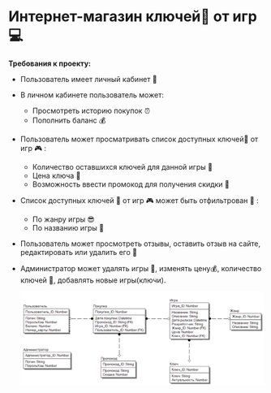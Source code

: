 # Интернет-магазин ключей:key: от игр :computer:
**Требования к проекту:**
* Пользователь имеет личный кабинет :door:
* В личном кабинете пользователь может:
  * Просмотреть историю покупок :alarm_clock:
  * Пополнить баланс :moneybag:
* Пользователь может просматривать список доступных ключей:key: от игр :video_game: :
  * Количество оставшихся ключей для данной игры :key:
  * Цена ключа :money_with_wings:
  * Возможность ввести промокод для получения скидки :gift:
* Cписок доступных ключей :key: от игр :video_game: может быть отфильтрован :mag_right: :
  * По жанру игры :sunglasses:
  * По названию игры :page_with_curl:
* Пользователь может просмотреть отзывы, оставить отзыв на сайте, редактировать или удалить его :bookmark_tabs:
* Администратор может удалять игры :put_litter_in_its_place:, изменять цену:moneybag:, количество ключей :key:, добавлять новые игры(ключи).

  ![Image](https://github.com/VladislavTolstopyatov/KeysToGames/blob/main/LogicalModel.png)
